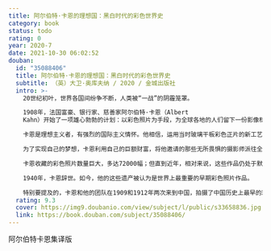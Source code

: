 ```yaml
---
title: 阿尔伯特·卡恩的理想国：黑白时代的彩色世界史
category: book
status: todo
rating: 0
year: 2020-7
date: 2021-10-30 06:02:52
douban:
  id: "35088406"
  title: 阿尔伯特·卡恩的理想国：黑白时代的彩色世界史
  subtitle: （英）大卫·奥库夫纳 / 2020 / 金城出版社
  intro: >-
    20世纪初叶，世界各国间纷争不断，人类被“一战”的阴霾笼罩。

    1908年，法国富豪、银行家、慈善家阿尔伯特·卡恩（Albert
    Kahn）开始了一项雄心勃勃的计划：以彩色照片为手段，为全球各地的人们留下一份影像档案，做一个独特的世界史资料馆。

    卡恩是理想主义者，有强烈的国际主义情怀。他相信，运用当时玻璃干板彩色正片的新工艺——这一世界上最早的、使用便利而又能呈现真实色彩的摄影技术——他能借助图像来记录黑白时代的一段彩色的世界史，进而促进不同民族之间的相互理解，跨越文化差异，和平共处。

    为了实现自己的梦想，卡恩利用自己的巨额财富，将他邀请的那些无所畏惧的摄影师派往全球50多个国家。这些国家当年还往往处于其历史上的关键转折时刻；古老文化的根基遭到动摇，战争与正在到来的20世纪的全球化进程将它们推向彻底改变的边缘。书中的照片以真实的色彩记录了奥匈帝国的解体与奥斯曼帝国的崩溃，爱尔兰最后的凯尔特人传统村庄在拆毁前仅数年时的风貌，还有第一次世界大战中的士兵——他们要么是在战壕中，要么是在前沿阵地后方烹制餐食或浆洗军服。这些已知的最老彩色照片拍摄于分布范围极广的不同国家中，有越南也有巴西，有中国也有挪威，有日本也有美国。

    卡恩收藏的彩色照片数量巨大，多达72000幅；但直到近年，相对来说，这些作品仍处于默默无闻的状态，知者甚少，其中的绝大部分也从未公开出版过。现在，距离卡恩发起“星球档案”项目已经过去了一个世纪，这本书以及与之相伴随的BBC（英国广播公司）电视系列节目一起，将卡恩那令人目眩神迷的图像宝库第一次介绍给广大的读者与观众，而这些照片，也给我们习惯于认为是纯然单色的那个旧时代，赋予了其应有的色彩。

    1940年，卡恩辞世。如今，他的这些遗产被认为是世界上最重要的早期彩色照片作品。

    特别要提及的，卡恩和他的团队在1909和1912年两次来到中国，拍摄了中国历史上最早的彩色照片。
  rating: 9.3
  cover: https://img9.doubanio.com/view/subject/l/public/s33658836.jpg
  link: https://book.douban.com/subject/35088406/
---
```


阿尔伯特卡恩集译版
